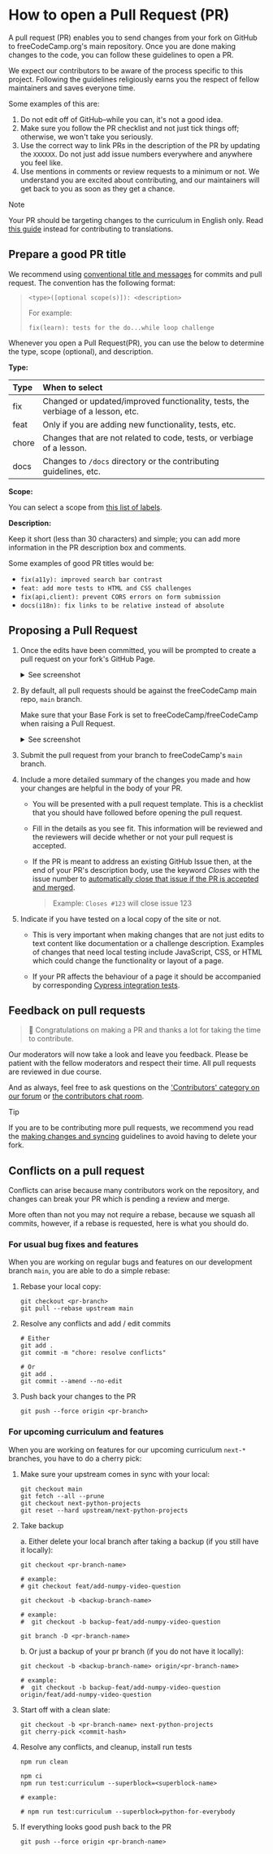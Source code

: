 # How to open a Pull Request (PR)

A pull request (PR) enables you to send changes from your fork on GitHub to freeCodeCamp.org's main repository. Once you are done making changes to the code, you can follow these guidelines to open a PR.

We expect our contributors to be aware of the process specific to this project. Following the guidelines religiously earns you the respect of fellow maintainers and saves everyone time.

Some examples of this are:

1. Do not edit off of GitHub–while you can, it's not a good idea.
2. Make sure you follow the PR checklist and not just tick things off; otherwise, we won't take you seriously.
3. Use the correct way to link PRs in the description of the PR by updating the `XXXXXX`. Do not just add issue numbers everywhere and anywhere you feel like.
4. Use mentions in comments or review requests to a minimum or not. We understand you are excited about contributing, and our maintainers will get back to you as soon as they get a chance.

> [!NOTE]
> Your PR should be targeting changes to the curriculum in English only. Read [this guide](index.md#translations) instead for contributing to translations.

## Prepare a good PR title

We recommend using [conventional title and messages](https://www.conventionalcommits.org/) for commits and pull request. The convention has the following format:

> `<type>([optional scope(s)]): <description>`
>
> For example:
>
> `fix(learn): tests for the do...while loop challenge`

Whenever you open a Pull Request(PR), you can use the below to determine the type, scope (optional), and description.

**Type:**

| Type  | When to select                                                                   |
| :---- | :------------------------------------------------------------------------------- |
| fix   | Changed or updated/improved functionality, tests, the verbiage of a lesson, etc. |
| feat  | Only if you are adding new functionality, tests, etc.                            |
| chore | Changes that are not related to code, tests, or verbiage of a lesson.            |
| docs  | Changes to `/docs` directory or the contributing guidelines, etc.                |

**Scope:**

You can select a scope from [this list of labels](https://github.com/freeCodeCamp/freeCodeCamp/labels?q=scope).

**Description:**

Keep it short (less than 30 characters) and simple; you can add more information in the PR description box and comments.

Some examples of good PR titles would be:

- `fix(a11y): improved search bar contrast`
- `feat: add more tests to HTML and CSS challenges`
- `fix(api,client): prevent CORS errors on form submission`
- `docs(i18n): fix links to be relative instead of absolute`

## Proposing a Pull Request

1. Once the edits have been committed, you will be prompted to create a pull request on your fork's GitHub Page.

   <details>
   <summary>See screenshot</summary>

   ![Image - Compare & pull request prompt on GitHub](https://contribute.freecodecamp.org/images/github/compare-pull-request-prompt.png)

   </details>

2. By default, all pull requests should be against the freeCodeCamp main repo, `main` branch.

   Make sure that your Base Fork is set to freeCodeCamp/freeCodeCamp when raising a Pull Request.

   <details>
   <summary>See screenshot</summary>

   ![Image - Comparing forks when making a pull request](https://contribute.freecodecamp.org/images/github/comparing-forks-for-pull-request.png)

   </details>

3. Submit the pull request from your branch to freeCodeCamp's `main` branch.

4. Include a more detailed summary of the changes you made and how your changes are helpful in the body of your PR.

   - You will be presented with a pull request template. This is a checklist that you should have followed before opening the pull request.

   - Fill in the details as you see fit. This information will be reviewed and the reviewers will decide whether or not your pull request is accepted.

   - If the PR is meant to address an existing GitHub Issue then, at the end of
     your PR's description body, use the keyword _Closes_ with the issue number to [automatically close that issue if the PR is accepted and merged](https://help.github.com/en/articles/closing-issues-using-keywords).

     > Example: `Closes #123` will close issue 123

5. Indicate if you have tested on a local copy of the site or not.

   - This is very important when making changes that are not just edits to text content like documentation or a challenge description. Examples of changes that need local testing include JavaScript, CSS, or HTML which could change the functionality or layout of a page.

   - If your PR affects the behaviour of a page it should be accompanied by corresponding [Cypress integration tests](how-to-add-cypress-tests.md).

## Feedback on pull requests

> :tada: Congratulations on making a PR and thanks a lot for taking the time to contribute.

Our moderators will now take a look and leave you feedback. Please be patient with the fellow moderators and respect their time. All pull requests are reviewed in due course.

And as always, feel free to ask questions on the ['Contributors' category on our forum](https://forum.freecodecamp.org/c/contributors) or [the contributors chat room](https://discord.gg/PRyKn3Vbay).

> [!TIP]
> If you are to be contributing more pull requests, we recommend you read the [making changes and syncing](how-to-setup-freecodecamp-locally.md#making-changes-locally) guidelines to avoid having to delete your fork.

## Conflicts on a pull request

Conflicts can arise because many contributors work on the repository, and changes can break your PR which is pending a review and merge.

More often than not you may not require a rebase, because we squash all commits, however, if a rebase is requested, here is what you should do.

### For usual bug fixes and features

When you are working on regular bugs and features on our development branch `main`, you are able to do a simple rebase:

1. Rebase your local copy:

   ```console
   git checkout <pr-branch>
   git pull --rebase upstream main
   ```

2. Resolve any conflicts and add / edit commits

   ```console
   # Either
   git add .
   git commit -m "chore: resolve conflicts"

   # Or
   git add .
   git commit --amend --no-edit
   ```

3. Push back your changes to the PR

   ```console
   git push --force origin <pr-branch>
   ```

### For upcoming curriculum and features

When you are working on features for our upcoming curriculum `next-*` branches, you have to do a cherry pick:

1. Make sure your upstream comes in sync with your local:

   ```console
   git checkout main
   git fetch --all --prune
   git checkout next-python-projects
   git reset --hard upstream/next-python-projects
   ```

2. Take backup

   a. Either delete your local branch after taking a backup (if you still have it locally):

   ```console
   git checkout <pr-branch-name>

   # example:
   # git checkout feat/add-numpy-video-question

   git checkout -b <backup-branch-name>

   # example:
   #  git checkout -b backup-feat/add-numpy-video-question

   git branch -D <pr-branch-name>
   ```

   b. Or just a backup of your pr branch (if you do not have it locally):

   ```console
   git checkout -b <backup-branch-name> origin/<pr-branch-name>

   # example:
   #  git checkout -b backup-feat/add-numpy-video-question origin/feat/add-numpy-video-question
   ```

3. Start off with a clean slate:

   ```console
   git checkout -b <pr-branch-name> next-python-projects
   git cherry-pick <commit-hash>
   ```

4. Resolve any conflicts, and cleanup, install run tests

   ```console
   npm run clean

   npm ci
   npm run test:curriculum --superblock=<superblock-name>

   # example:

   # npm run test:curriculum --superblock=python-for-everybody

   ```

5. If everything looks good push back to the PR

   ```console
   git push --force origin <pr-branch-name>
   ```
